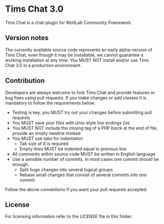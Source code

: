 Tims Chat 3.0
=============

Tims Chat is a chat-plugin for WoltLab Community Framework. 


Version notes
-------------

The currently available source code represents an early alpha-version of Tims Chat, even though it may be installable, we cannot guarantee a working installation at any time. You MUST NOT install and/or use Tims Chat 3.0 in a production environment.

Contribution
------------

Developers are always welcome to fork Tims Chat and provide features or bug fixes using pull requests. If you make changes or add classes it is mandatory to follow the requirements below:

* Testing is key, you MUST try out your changes before submitting pull requests
* You MUST save your files with Unix-style line endings (\n)
* You MUST NOT include the closing tag of a PHP block at the end of file, provide an empty newline instead
* You MUST use tabs for indentation
    * Tab size of 8 is required
    * Empty lines MUST be indented equal to previous line
* All comments within source code MUST be written in English language
* Use a sensible number of commits. In most cases one commit should be enough.
    * Split huge changes into several logical groups
    * Rebase small changes that consist of several commits into one commit

Follow the above conventions if you want your pull requests accepted.

License
-------

For licensing information refer to the LICENSE file in this folder.